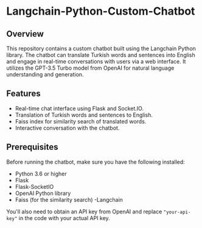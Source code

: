 # Langchain-Python-Custom-Chatbot






## Overview

This repository contains a custom chatbot built using the Langchain Python library. 
The chatbot can translate Turkish words and sentences into English and engage in real-time conversations with users via a web interface.
 It utilizes the GPT-3.5 Turbo model from OpenAI for natural language understanding and generation.

## Features

- Real-time chat interface using Flask and Socket.IO.
- Translation of Turkish words and sentences to English.
- Faiss index for similarity search of translated words.
- Interactive conversation with the chatbot.

## Prerequisites

Before running the chatbot, make sure you have the following installed:

- Python 3.6 or higher
- Flask
- Flask-SocketIO
- OpenAI Python library
- Faiss (for the similarity search)
-Langchain

You'll also need to obtain an API key from OpenAI and replace `"your-api-key"` in the code with your actual API key.

